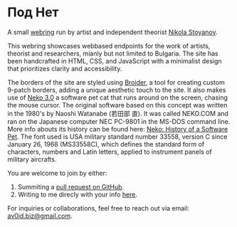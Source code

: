 # Под Нет

A small [webring](https://en.wikipedia.org/wiki/Webring) run by artist and independent theorist [Nikola Stoyanov](https://newdegeneration.xyz/bio/).

This webring showcases webbased endpoints for the work of artists, theorist and researchers, mianly but not limited to Bulgaria. 
The site has been handcrafted in HTML, CSS, and JavaScript with a minimalist design that prioritizes clarity and accessibility.

The borders of the site are styled using [Broider](https://maxbittker.github.io/broider/), a tool for creating custom 9-patch borders, adding a unique aesthetic touch to the site. It also makes use of [Neko 3.0](https://webneko.net/) a software pet cat that runs around on the screen, chasing the mouse cursor. The original software based on this concept was written in the 1980's by Naoshi Watanabe (若田部 直). It was called NEKO.COM and ran on the Japanese computer NEC PC-9801 in the MS-DOS command line. More info abouts its history can be found here: [Neko: History of a Software Pet](https://eliotakira.com/neko/). The font used is USA military standard number 33558, version C since January 26, 1968 (MS33558C), which defines the standard form of characters, numbers and Latin letters, applied to instrument panels of military aircrafts.

You are welcome to join by either:
1. Summiting a [pull request on GitHub](https://github.com/xenotation/webring/pulls).
2. Writing to me direcly with your info <a href="mailto:av0id.biz@gmail.com" target="_blank">here</a>.

For inquiries or collaborations, feel free to reach out via email: <a href="mailto:av0id.biz@gmail.com" target="_blank">av0id.biz@gmail.com</a>.

